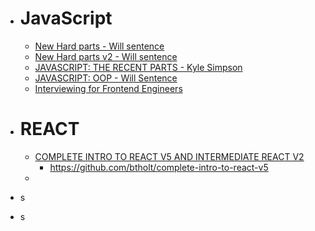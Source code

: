 - # JavaScript

    - [New Hard parts - Will sentence](https://static.frontendmasters.com/resources/2018-05-23-javascript-new-hard-parts/new-hard-parts-slides.pdf)
    - [New Hard parts v2 - Will sentence](https://static.frontendmasters.com/resources/2019-09-18-javascript-hard-parts-v2/javascript-hard-parts-v2.pdf)
    - [JAVASCRIPT: THE RECENT PARTS - Kyle Simpson](https://static.frontendmasters.com/resources/2019-03-09-js-recent-parts/js-recent-parts.pdf)
    - [JAVASCRIPT: OOP - Will Sentence](https://static.frontendmasters.com/resources/2018-10-03-javascript-hard-parts-oop/javascript-hard-parts-oop.pdf)
    - [Interviewing for Frontend Engineers](https://docs.google.com/presentation/d/1-04cvp4xDLNb8YRWpkmPTEY_4r-56sM5J178lxjU4vA/edit#slide=id.g6553f38bf9_0_17)




- # REACT

    - [COMPLETE INTRO TO REACT V5 AND INTERMEDIATE REACT V2 ](https://btholt.github.io/complete-intro-to-react-v5/)
        - https://github.com/btholt/complete-intro-to-react-v5
    - 

- s

- s



